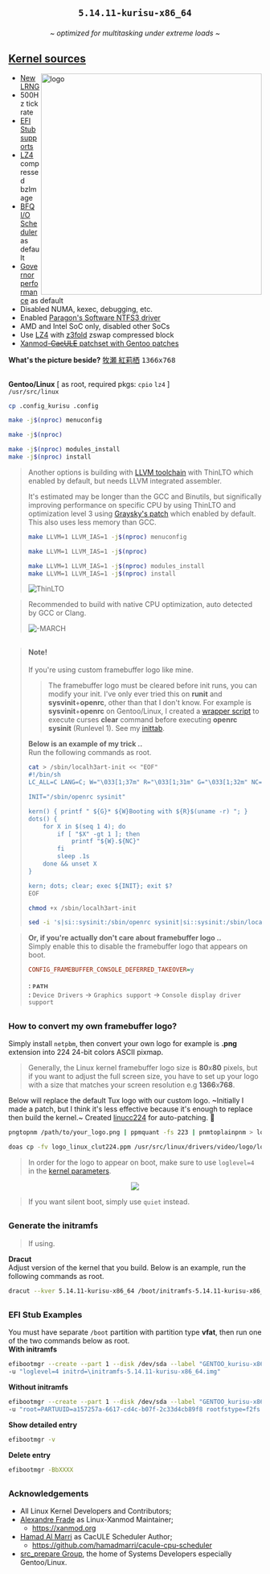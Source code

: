 ## <p align="center">`5.14.11-kurisu-x86_64`</p>

<p align="center"><i>~ optimized for multitasking under extreme loads ~</i></p>

## [Kernel sources](./kernel.sources) <img alt="" align="right" src="https://badges.pufler.dev/visits/owl4ce/kurisu-x86_64?style=flat-square&label=&color=000000&logo=GitHub&logoColor=white&labelColor=373e4d"/>
<a href="#kernel-sources"><img alt="logo" align="right" width="439px" src="https://i.imgur.com/YSZAzT8.png"/></a>

- [New LRNG](https://github.com/smuellerDD/lrng)
- 500Hz tick rate
- [EFI Stub supports](https://www.kernel.org/doc/Documentation/efi-stub.txt)
- [LZ4](https://github.com/lz4/lz4) compressed bzImage
- [BFQ I/O Scheduler](https://www.kernel.org/doc/html/latest/block/bfq-iosched.html) as default
- [Governor performance](https://www.kernel.org/doc/Documentation/cpu-freq/governors.txt) as default
- Disabled NUMA, kexec, debugging, etc.
- Enabled [Paragon's Software NTFS3 driver](https://github.com/xanmod/linux-patches/tree/master/linux-5.14.y-xanmod/ntfs3)
- AMD and Intel SoC only, disabled other SoCs
- Use [LZ4](https://github.com/lz4/lz4) with [z3fold](https://www.kernel.org/doc/html/latest/vm/z3fold.html) zswap compressed block
- [Xanmod-~~CacULE~~ patchset with Gentoo patches](https://gitlab.com/src_prepare/src_prepare-overlay/-/tree/master/sys-kernel/xanmod-sources)

**What's the picture beside?** [牧瀬 紅莉栖](./kernel.sources/drivers/video/logo/logo_linux_clut224.ppm) <kbd>1366x768</kbd>

##  
**Gentoo/Linux** [ as root, required pkgs: `cpio` `lz4` ]  
`/usr/src/linux`
```sh
cp .config_kurisu .config

make -j$(nproc) menuconfig

make -j$(nproc)

make -j$(nproc) modules_install
make -j$(nproc) install
```
> Another options is building with [LLVM toolchain](https://www.kernel.org/doc/html/latest/kbuild/llvm.html) with ThinLTO which enabled by default, but needs LLVM integrated assembler.  
> 
> It's estimated may be longer than the GCC and Binutils, but significally improving performance on specific CPU by using ThinLTO and optimization level 3 using [Graysky's patch](https://github.com/graysky2/kernel_compiler_patch) which enabled by default. This also uses less memory than GCC.
> ```sh
> make LLVM=1 LLVM_IAS=1 -j$(nproc) menuconfig
> 
> make LLVM=1 LLVM_IAS=1 -j$(nproc)
> 
> make LLVM=1 LLVM_IAS=1 -j$(nproc) modules_install
> make LLVM=1 LLVM_IAS=1 -j$(nproc) install
> ```
>   
> ![ThinLTO](https://raw.githubusercontent.com/owl4ce/kurisu-x86_64/kurisu-x86_64/.github/screenshots/2021-06-29-062643_1301x748_scrot.png)

> Recommended to build with native CPU optimization, auto detected by GCC or Clang.   
>   
> ![-MARCH](https://raw.githubusercontent.com/owl4ce/kurisu-x86_64/kurisu-x86_64/.github/screenshots/2021-06-29-061857_1301x748_scrot.png)

##  

> #### Note!
> If you're using custom framebuffer logo like mine.  
> > The framebuffer logo must be cleared before init runs, you can modify your init. I've only ever tried this on **runit** and **sysvinit**+**openrc**, other than that I don't know.
> For example is **sysvinit**+**openrc** on Gentoo/Linux, I created a [wrapper script](https://github.com/owl4ce/hmg/blob/main/sbin/localh3art-init) to execute curses **clear** command before executing **openrc sysinit** (Runlevel 1). See my [inittab](https://github.com/owl4ce/hmg/blob/main/etc/inittab#L19-L20).  
> 
> **Below is an example of my trick ..**  
> Run the following commands as root.
> ```sh
> cat > /sbin/localh3art-init << "EOF"
> #!/bin/sh
> LC_ALL=C LANG=C; W="\033[1;37m" R="\033[1;31m" G="\033[1;32m" NC="\033[0m"
> 
> INIT="/sbin/openrc sysinit"
> 
> kern() { printf " ${G}* ${W}Booting with ${R}$(uname -r) "; }
> dots() {
>     for X in $(seq 1 4); do
>         if [ "$X" -gt 1 ]; then
>             printf "${W}.${NC}"
>         fi
>         sleep .1s
>     done && unset X
> }
> 
> kern; dots; clear; exec ${INIT}; exit $?
> EOF
> ```
> ```sh
> chmod +x /sbin/localh3art-init
> ```
> ```sh
> sed -i 's|si::sysinit:/sbin/openrc sysinit|si::sysinit:/sbin/localh3art-init|' /etc/inittab

> **Or, if you're actually don't care about framebuffer logo ..**  
> Simply enable this to disable the framebuffer logo that appears on boot.
> ```cfg  
> CONFIG_FRAMEBUFFER_CONSOLE_DEFERRED_TAKEOVER=y
> ```
> **: ᴘᴀᴛʜ**  
> **:** `Device Drivers` -> `Graphics support` -> `Console display driver support`

##  
### How to convert my own framebuffer logo?
Simply install `netpbm`, then convert your own logo for example is **.png** extension into 224 24-bit colors ASCII pixmap.

> Generally, the Linux kernel framebuffer logo size is **80**x**80** pixels, but if you want to adjust the full screen size, you have to set up your logo with a size that matches your screen resolution e.g **1366**x**768**.

Below will replace the default Tux logo with our custom logo. ~Initially I made a patch, but I think it's less effective because it's enough to replace then build the kernel.~ Created [linucc224](https://github.com/owl4ce/linucc224) for auto-patching. :tada:
```sh
pngtopnm /path/to/your_logo.png | ppmquant -fs 223 | pnmtoplainpnm > logo_linux_clut224.ppm

doas cp -fv logo_linux_clut224.ppm /usr/src/linux/drivers/video/logo/logo_linux_clut224.ppm
```

> In order for the logo to appear on boot, make sure to use `loglevel=4` in the [kernel parameters](https://wiki.archlinux.org/index.php/Kernel_parameters).

<p align="center"><img src="https://i.imgur.com/R82KVaB.gif"/></p>

> If you want silent boot, simply use `quiet` instead.

##  
### Generate the initramfs
> If using.

**Dracut**  
Adjust version of the kernel that you build. Below is an example, run the following commands as root.
```sh
dracut --kver 5.14.11-kurisu-x86_64 /boot/initramfs-5.14.11-kurisu-x86_64.img --force
```

##  
### EFI Stub Examples
You must have separate `/boot` partition with partition type **vfat**, then run one of the two commands below as root.  
**With initramfs**
```sh
efibootmgr --create --part 1 --disk /dev/sda --label "GENTOO_kurisu-x86_64" --loader "\vmlinuz-5.14.11-kurisu-x86_64" \
-u "loglevel=4 initrd=\initramfs-5.14.11-kurisu-x86_64.img"
```
**Without initramfs**
```sh
efibootmgr --create --part 1 --disk /dev/sda --label "GENTOO_kurisu-x86_64" --loader "\vmlinuz-5.14.11-kurisu-x86_64" \
-u "root=PARTUUID=a157257a-6617-cd4c-b07f-2c33d4cb89f8 rootfstype=f2fs rootflags=gc_merge,compress_algorithm=lz4,compress_extension=*,compress_chksum,compress_cache,atgc rw,noatime loglevel=4"
```
**Show detailed entry**
```sh
efibootmgr -v
```
**Delete entry**
```sh
efibootmgr -BbXXXX
```

##  
### Acknowledgements
* All Linux Kernel Developers and Contributors;
* [Alexandre Frade](https://github.com/xanmod) as Linux-Xanmod Maintainer;
  * https://xanmod.org
* [Hamad Al Marri](https://github.com/hamadmarri) as CacULE Scheduler Author;
  * https://github.com/hamadmarri/cacule-cpu-scheduler
* [src_prepare Group](https://src_prepare.gitlab.io), the home of Systems Developers especially Gentoo/Linux.
